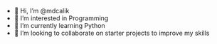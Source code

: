 - 👋 Hi, I’m @mdcalik
- 👀 I’m interested in Programming 
- 🌱 I’m currently learning Python
- 💞️ I’m looking to collaborate on starter projects to improve my skills 


<!---
mdcalik/mdcalik is a ✨ special ✨ repository because its `README.md` (this file) appears on your GitHub profile.
You can click the Preview link to take a look at your changes.
--->
